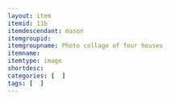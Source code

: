 ```yaml
---
layout: item
itemid: 11b
itemdescendant: mason
itemgroupid: 
itemgroupname: Photo collage of four houses
itemname: 
itemtype: image
shortdesc: 
categories: [  ]
tags: [  ]
---
```







